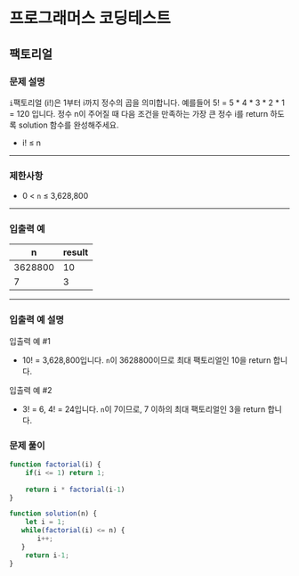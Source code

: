 # 프로그래머스 코딩테스트

## 팩토리얼

### **문제 설명**

`i`팩토리얼 (i!)은 1부터 i까지 정수의 곱을 의미합니다. 예를들어 5! = 5 * 4 * 3 * 2 * 1 = 120 입니다. 정수 n이 주어질 때 다음 조건을 만족하는 가장 큰 정수 i를 return 하도록 solution 함수를 완성해주세요.

- i! ≤ n

---

### 제한사항

- 0 < `n` ≤ 3,628,800

---

### 입출력 예

| n | result |
| --- | --- |
| 3628800 | 10 |
| 7 | 3 |

---

### 입출력 예 설명

입출력 예 #1

- 10! = 3,628,800입니다. `n`이 3628800이므로 최대 팩토리얼인 10을 return 합니다.

입출력 예 #2

- 3! = 6, 4! = 24입니다. `n`이 7이므로, 7 이하의 최대 팩토리얼인 3을 return 합니다.

### 문제 풀이
```jsx
function factorial(i) {
    if(i <= 1) return 1;
    
    return i * factorial(i-1)
}

function solution(n) {
    let i = 1;
   while(factorial(i) <= n) {
       i++;
   }
    return i-1;
}
```